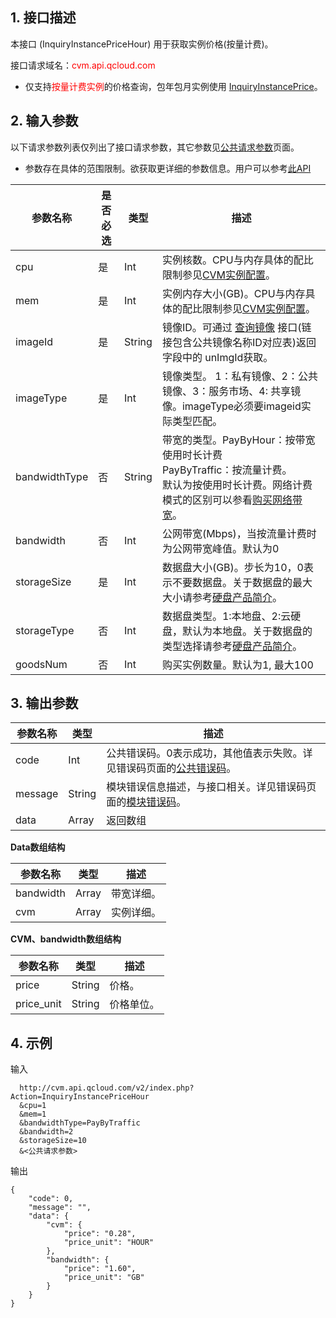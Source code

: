 ## 1. 接口描述
 
本接口 (InquiryInstancePriceHour) 用于获取实例价格(按量计费)。

接口请求域名：<font style="color:red">cvm.api.qcloud.com</font>

* 仅支持<font color="red">按量计费实例</font>的价格查询，包年包月实例使用 [InquiryInstancePrice](/doc/api/229/1349)。

## 2. 输入参数

以下请求参数列表仅列出了接口请求参数，其它参数见[公共请求参数](/doc/api/229/1230)页面。

* 参数存在具体的范围限制。欲获取更详细的参数信息。用户可以参考[此API](/doc/api/229/1248)

| 参数名称 | 是否必选  | 类型 | 描述 |
|---------|---------|---------|---------|
| cpu| 是| Int| 实例核数。CPU与内存具体的配比限制参见[CVM实例配置](/doc/product/213/CVM%E5%AE%9E%E4%BE%8B%E9%85%8D%E7%BD%AE)。|
| mem| 是| Int| 实例内存大小(GB)。CPU与内存具体的配比限制参见[CVM实例配置](/document/product/213/5730)。|
| imageId| 是| String| 镜像ID。可通过 [查询镜像](/doc/api/229/查询可用的镜像列表) 接口(链接包含公共镜像名称ID对应表)返回字段中的 unImgId获取。||
| imageType| 是| Int| 镜像类型。 1：私有镜像、2：公共镜像、3：服务市场、4: 共享镜像。imageType必须要imageid实际类型匹配。 |
| bandwidthType| 否| String|带宽的类型。PayByHour：按带宽使用时长计费  <br>PayByTraffic：按流量计费。<br> 默认为按使用时长计费。网络计费模式的区别可以参看[购买网络带宽](/doc/product/213/509)。||
| bandwidth| 否| Int| 公网带宽(Mbps)，当按流量计费时为公网带宽峰值。默认为0|
| storageSize| 是| Int| 数据盘大小(GB)。步长为10，0表示不要数据盘。关于数据盘的最大大小请参考[硬盘产品简介](/doc/product/213/498)。|
| storageType| 否| Int| 数据盘类型。1:本地盘、2:云硬盘，默认为本地盘。关于数据盘的类型选择请参考[硬盘产品简介](/doc/product/213/498)。|
| goodsNum| 否| Int| 购买实例数量。默认为1, 最大100|





## 3. 输出参数

| 参数名称 | 类型 | 描述 |
|---------|---------|---------|
| code | Int | 公共错误码。0表示成功，其他值表示失败。详见错误码页面的[公共错误码](/doc/api/372/%E9%94%99%E8%AF%AF%E7%A0%81#1.E3.80.81.E5.85.AC.E5.85.B1.E9.94.99.E8.AF.AF.E7.A0.81)。|
| message | String | 模块错误信息描述，与接口相关。详见错误码页面的[模块错误码](/doc/api/372/%E9%94%99%E8%AF%AF%E7%A0%81#2.E3.80.81.E6.A8.A1.E5.9D.97.E9.94.99.E8.AF.AF.E7.A0.81)。|
| data |   Array | 返回数组 |

**Data数组结构**

| 参数名称 | 类型 | 描述 |
|---------|---------|---------|
| bandwidth | Array | 带宽详细。|
| cvm | Array | 实例详细。|

**CVM、bandwidth数组结构**

| 参数名称 | 类型 | 描述 |
|---------|---------|---------|
| price | String | 价格。|
| price_unit | String | 价格单位。|


## 4. 示例
 
输入

```
  http://cvm.api.qcloud.com/v2/index.php?Action=InquiryInstancePriceHour
  &cpu=1
  &mem=1
  &bandwidthType=PayByTraffic
  &bandwidth=2
  &storageSize=10
  &<公共请求参数>
```

输出

```
{
    "code": 0,
    "message": "",
    "data": {
        "cvm": {
            "price": "0.28",
            "price_unit": "HOUR"
        },
        "bandwidth": {
            "price": "1.60",
            "price_unit": "GB"
        }
    }
}
```





